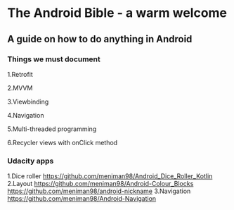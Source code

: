 # The Android Bible - a warm welcome
## A guide on how to do anything in Android

### Things we must document
1.Retrofit

2.MVVM

3.Viewbinding

4.Navigation

5.Multi-threaded programming

6.Recycler views with onClick method

### Udacity apps
1.Dice roller https://github.com/meniman98/Android_Dice_Roller_Kotlin
2.Layout https://github.com/meniman98/Android-Colour_Blocks https://github.com/meniman98/android-nickname
3.Navigation https://github.com/meniman98/Android-Navigation


